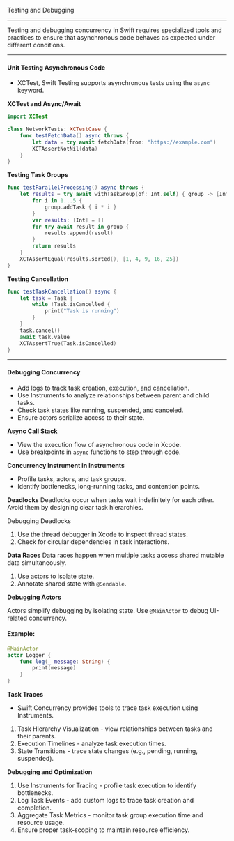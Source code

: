 Testing and Debugging

---

Testing and debugging concurrency in Swift requires specialized tools and practices to ensure that asynchronous code behaves as expected under different conditions.

---

#### Unit Testing Asynchronous Code

- XCTest, Swift Testing supports asynchronous tests using the `async` keyword.

**XCTest and Async/Await**
```swift
import XCTest

class NetworkTests: XCTestCase {
    func testFetchData() async throws {
        let data = try await fetchData(from: "https://example.com")
        XCTAssertNotNil(data)
    }
}
```

**Testing Task Groups**
```swift
func testParallelProcessing() async throws {
    let results = try await withTaskGroup(of: Int.self) { group -> [Int] in
        for i in 1...5 {
            group.addTask { i * i }
        }
        var results: [Int] = []
        for try await result in group {
            results.append(result)
        }
        return results
    }
    XCTAssertEqual(results.sorted(), [1, 4, 9, 16, 25])
}
```

**Testing Cancellation**
```swift
func testTaskCancellation() async {
    let task = Task {
        while !Task.isCancelled {
            print("Task is running")
        }
    }
    task.cancel()
    await task.value
    XCTAssertTrue(Task.isCancelled)
}
```

---

#### Debugging Concurrency

- Add logs to track task creation, execution, and cancellation.
- Use Instruments to analyze relationships between parent and child tasks.
- Check task states like running, suspended, and canceled.
- Ensure actors serialize access to their state.

**Async Call Stack**
- View the execution flow of asynchronous code in Xcode.
- Use breakpoints in `async` functions to step through code.

**Concurrency Instrument in Instruments**
- Profile tasks, actors, and task groups.
- Identify bottlenecks, long-running tasks, and contention points.

**Deadlocks**
Deadlocks occur when tasks wait indefinitely for each other. Avoid them by designing clear task hierarchies.

Debugging Deadlocks
1. Use the thread debugger in Xcode to inspect thread states.
2. Check for circular dependencies in task interactions.

**Data Races**
Data races happen when multiple tasks access shared mutable data simultaneously.

1. Use actors to isolate state.
2. Annotate shared state with `@Sendable`.

**Debugging Actors**

Actors simplify debugging by isolating state. Use `@MainActor` to debug UI-related concurrency.

#### Example:
```swift
@MainActor
actor Logger {
    func log(_ message: String) {
        print(message)
    }
}
```

**Task Traces**

- Swift Concurrency provides tools to trace task execution using Instruments.

1. Task Hierarchy Visualization - view relationships between tasks and their parents.
2. Execution Timelines - analyze task execution times.
3. State Transitions - trace state changes (e.g., pending, running, suspended).

**Debugging and Optimization**

1. Use Instruments for Tracing - profile task execution to identify bottlenecks.
2. Log Task Events - add custom logs to trace task creation and completion.
3. Aggregate Task Metrics - monitor task group execution time and resource usage.
4. Ensure proper task-scoping to maintain resource efficiency.
